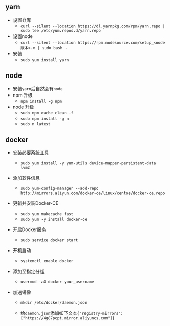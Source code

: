 ## yarn

- 设置仓库
  - `curl --silent --location https://dl.yarnpkg.com/rpm/yarn.repo | sudo tee /etc/yum.repos.d/yarn.repo`
- 设置node
  - `curl --silent --location https://rpm.nodesource.com/setup_<node版本>.x | sudo bash -`
- 安装
  - `sudo yum install yarn`

## node
- 安装`yarn`后自然会有`node`
- npm 升级
  - `npm install -g npm`
- node 升级
  - `sudo npm cache clean -f`
  - `sudo npm install -g n`
  - `sudo n latest`

## docker

- 安装必要系统工具

  - `sudo yum install -y yum-utils device-mapper-persistent-data lvm2`

- 添加软件信息

  - `sudo yum-config-manager --add-repo http://mirrors.aliyun.com/docker-ce/linux/centos/docker-ce.repo`

- 更新并安装Docker-CE

  - `sudo yum makecache fast`
  - `sudo yum -y install docker-ce`

- 开启Docker服务

  - `sudo service docker start`
- 开机启动
  - `systemctl enable docker`
- 添加至指定分组
  - `usermod -aG docker your_username`
- 加速镜像

  - `mkdir /etc/docker/daemon.json`

  - 给`daemon.json`添加如下文本`{"registry-mirrors": ["https://4g87pcpt.mirror.aliyuncs.com"]}`

    

    

    

    

    




